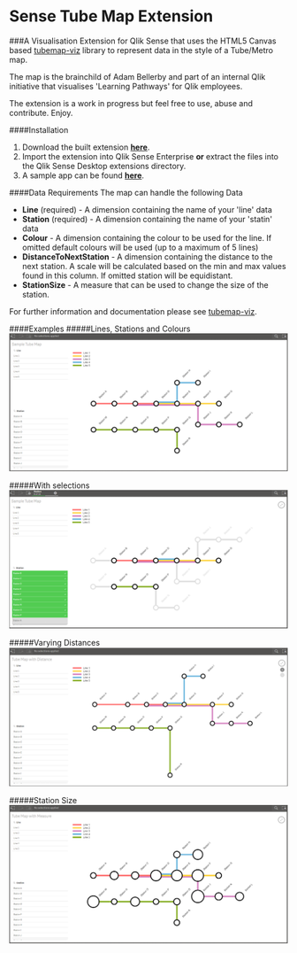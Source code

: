# Sense Tube Map Extension
###A Visualisation Extension for Qlik Sense that uses the HTML5 Canvas based [tubemap-viz](https://github.com/websy85/tubemap-viz) library to represent data in the style of a Tube/Metro map.

The map is the brainchild of Adam Bellerby and part of an internal Qlik initiative that visualises 'Learning Pathways' for Qlik employees.

The extension is a work in progress but feel free to use, abuse and contribute. Enjoy.

####Installation
1. Download the built extension **[here](https://github.com/websy85/sense-tube-map-extension/raw/master/build/sense-tube-map.zip)**.
2. Import the extension into Qlik Sense Enterprise **or** extract the files into the Qlik Sense Desktop extensions directory.
3. A sample app can be found **[here](https://github.com/websy85/sense-tube-map-extension/raw/master/TubeMapExample.qvf)**.

####Data Requirements
The map can handle the following Data
* **Line** (required) - A dimension containing the name of your 'line' data
* **Station** (required) - A dimension containing the name of your 'statin' data
* **Colour** - A dimension containing the colour to be used for the line. If omitted default colours will be used (up to a maximum of 5 lines)
* **DistanceToNextStation** - A dimension containing the distance to the next station. A scale will be calculated based on the min and max values found in this column. If omitted station will be equidistant.
* **StationSize** - A measure that can be used to change the size of the station.

For further information and documentation please see [tubemap-viz](https://github.com/websy85/tubemap-viz).

####Examples
#####Lines, Stations and Colours
![alt text](Standard.png "Standard Map")

#####With selections
![alt text](Selections.png "With Selections")

#####Varying Distances
![alt text](StationDistance.png "Varying Distances")

#####Station Size
![alt text](StationSize.png "Station Size")

